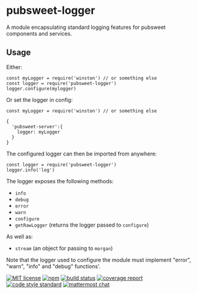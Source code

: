 # pubsweet-logger

A module encapsulating standard logging features for pubsweet components and services.

## Usage

Either: 

```
const myLogger = require('winston') // or something else
const logger = require('pubsweet-logger')
logger.configure(mylogger)
```

Or set the logger in config:

```
const myLogger = require('winston') // or something else

{
  'pubsweet-server':{
    logger: myLogger
  }
}
```

The configured logger can then be imported from anywhere:

```
const logger = require('pubsweet-logger')
logger.info('log')
```

The logger exposes the following methods:
 - `info`
 - `debug`
 - `error`
 - `warn`
 - `configure`
 - `getRawLogger` (returns the logger passed to `configure`)

As well as:
 - `stream` (an object for passing to `morgan`)

Note that the logger used to configure the module must implement "error", "warn", "info" and "debug" functions'.

[![MIT license](https://img.shields.io/badge/license-MIT-e51879.svg)](https://gitlab.coko.foundation/pubsweet/pubsweet-logger/raw/master/LICENSE) 
[![npm](https://img.shields.io/npm/v/pubsweet.svg)](https://npmjs.com/package/pubsweet-logger) 
[![build status](https://gitlab.coko.foundation/yld/pubsweet-logger/badges/master/build.svg)](https://gitlab.coko.foundation/yld/pubsweet-logger/commits/master)
[![coverage report](https://gitlab.coko.foundation/yld/pubsweet-logger/badges/master/coverage.svg)](https://gitlab.coko.foundation/yld/pubsweet-logger/commits/master) 
[![code style standard](https://img.shields.io/badge/code%20style-standard-green.svg)](https://standardjs.com/) 
[![mattermost chat](https://img.shields.io/badge/mattermost_chat-coko%2Fpubsweet-blue.svg)](https://mattermost.coko.foundation/coko/channels/pubsweet)

